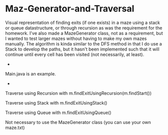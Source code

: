 # Maz-Generator-and-Traversal

Visual representation of finding exits (if one exists) in a maze using a stack or queue datastructure, or through recursion as was the requirement for the homework. I've also made a MazeGenerator class, not as a requirement, but I wanted to test larger mazes without having to make my own mazes manually. The algorithm is kinda similar to the DFS method in that I do use a Stack to develop the paths, but it hasn't been implemented such that it will continue until every cell has been visited (not necessarily, at least).

-

Main.java is an example. 

-
Traverse using Recursion with m.findExitUsingRecursion(m.findStart())

Traverse using Stack with m.findExitUsingStack()

Traverse using Queue with m.findExitUsingQueue()

Not necessary to use the MazeGenerator class (you can use your own maze.txt)
